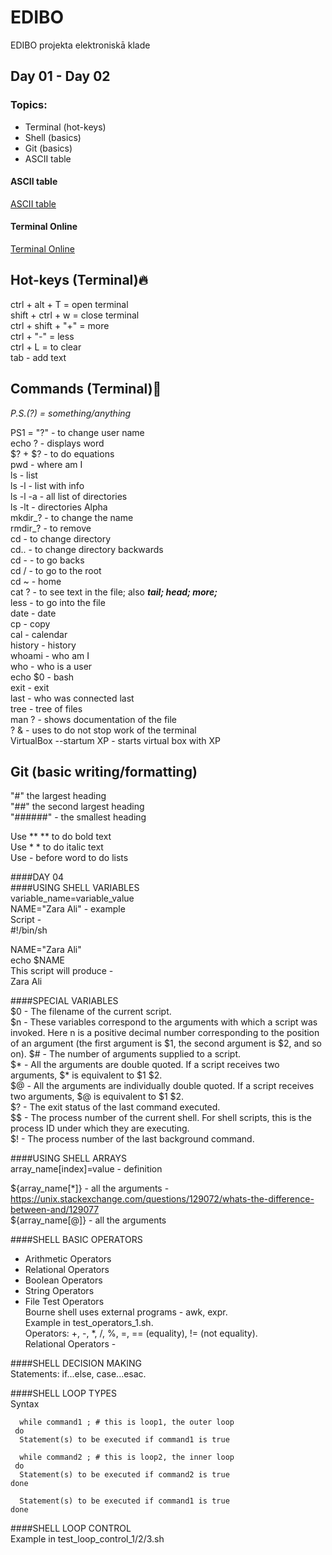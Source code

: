 # EDIBO
EDIBO projekta elektroniskā klade
## Day 01 - Day 02
### Topics:  
- Terminal (hot-keys)
- Shell (basics)
- Git (basics)
- ASCII table  

#### ASCII table  
[ASCII table](http://www.econwin.org/ascii.htm)  

#### Terminal Online
[Terminal Online](https://cocalc.com/projects/319f978c-07db-4cdb-9c77-96e56038d25a/files/Welcome%20to%20CoCalc.term?session=default)

## Hot-keys (Terminal):fire:     
ctrl + alt + T = open terminal  
shift + ctrl + w = close terminal  
ctrl + shift + "+" = more  
ctrl + "-" = less  
ctrl + L = to clear  
tab - add text  

## Commands (Terminal):floppy_disk:      
*P.S.(?) = something/anything*

PS1 = "?" - to change user name  
echo ? - displays word  
$? + $? - to do equations  
pwd - where am I  
ls - list  
ls -l - list with info  
ls -l -a - all list of directories  
ls -lt - directories Alpha  
mkdir_? - to change the name  
rmdir_? - to remove  
cd - to change directory  
cd.. - to change directory backwards  
cd - - to go backs  
cd / - to go to the root  
cd ~ - home  
cat ? - to see text in the file; also ***tail; head; more;***  
less - to go into the file  
date - date  
cp - copy  
cal - calendar  
history - history  
whoami - who am I  
who - who is a user  
echo $0 - bash  
exit - exit  
last - who was connected last  
tree - tree of files   
man ? - shows documentation of the file  
? & - uses to do not stop work of the terminal  
VirtualBox --startum XP - starts virtual box with XP  

## Git (basic writing/formatting)  
"#" the largest heading  
"##" the second largest heading  
"######" - the smallest heading  

Use ** ** to do bold text  
Use * * to do italic text  
Use - before word to do lists  

####DAY 04  
####USING SHELL VARIABLES  
variable_name=variable_value    
NAME="Zara Ali" - example    
Script -    
#!/bin/sh  
  
NAME="Zara Ali"  
echo $NAME  
This script will produce -   
Zara Ali  

####SPECIAL VARIABLES  
$0 - The filename of the current script.  
$n - These variables correspond to the arguments with which a script was invoked. Here n is a positive decimal number corresponding to the position of an argument (the first argument is $1, the second argument is $2, and so on).
$# - The number of arguments supplied to a script.  
$* - All the arguments are double quoted. If a script receives two arguments, $* is equivalent to $1 $2.  
$@ - All the arguments are individually double quoted. If a script receives two arguments, $@ is equivalent to $1 $2.  
$? - The exit status of the last command executed.  
$$ - The process number of the current shell. For shell scripts, this is the process ID under which they are executing.  
$! - The process number of the last background command.  

####USING SHELL ARRAYS  
array_name[index]=value - definition  

${array_name[*]}  - all the arguments - https://unix.stackexchange.com/questions/129072/whats-the-difference-between-and/129077  
${array_name[@]}  - all the arguments  

####SHELL BASIC OPERATORS  
 - Arithmetic Operators  
 - Relational Operators  
 - Boolean Operators  
 - String Operators  
 - File Test Operators  
Bourne shell uses external programs - awk, expr.  
Example in test_operators_1.sh.  
Operators: +, -, *, /, %, =, == (equality), != (not equality).  
Relational Operators - 

####SHELL DECISION MAKING  
Statements: if...else, case...esac.  

####SHELL LOOP TYPES  
Syntax  
      
      while command1 ; # this is loop1, the outer loop
     do
      Statement(s) to be executed if command1 is true
 
      while command2 ; # this is loop2, the inner loop
     do
      Statement(s) to be executed if command2 is true
    done

      Statement(s) to be executed if command1 is true
    done


####SHELL LOOP CONTROL  
Example in test_loop_control_1/2/3.sh  

